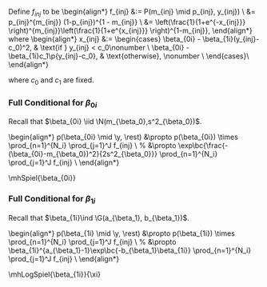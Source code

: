 Define $f_{inj}$ to be
\begin{align*}
f_{inj} &:= P(m_{inj} \mid p_{inj}, y_{inj}) \\
&= p_{inj}^{m_{inj}} (1-p_{inj})^{1 - m_{inj}} \\
&= \left(\frac{1}{1+e^{-x_{inj}}} \right)^{m_{inj}}\left(\frac{1}{1+e^{x_{inj}}} \right)^{1-m_{inj}},
\end{align*}
where
\begin{align*}
  x_{inj} &:= \begin{cases}
  \beta_{0i} - \beta_{1i}(y_{inj}-c_0)^2, & \text{if } y_{inj} < c_0\nonumber \\
  \beta_{0i} - \beta_{1i}c_1\p{y_{inj}-c_0}, & \text{otherwise}, \nonumber \\
  \end{cases}\\
\end{align*}

where $c_0$ and $c_1$ are fixed.

### Full Conditional for $\beta_{0i}$
Recall that $\beta_{0i} \iid \N(m_{\beta_0},s^2_{\beta_0})$.

\begin{align*}
p(\beta_{0i} \mid \y, \rest) &\propto
p(\beta_{0i}) \times \prod_{n=1}^{N_i} \prod_{j=1}^J f_{inj} \\
%
&\propto \exp\bc{\frac{-(\beta_{0i}-m_{\beta_0})^2}{2s^2_{\beta_0}}} \prod_{n=1}^{N_i} \prod_{j=1}^J f_{inj} \\
\end{align*}

\mhSpiel{\beta_{0i}}


### Full Conditional for $\beta_{1i}$
Recall that $\beta_{1i}\ind \G(a_{\beta_1}, b_{\beta_1})$.

\begin{align*}
p(\beta_{1i} \mid \y, \rest) &\propto
p(\beta_{1i}) \times 
\prod_{n=1}^{N_i} \prod_{j=1}^J f_{inj} \\
%
&\propto \beta_{1i}^{a_{\beta_1}-1}\exp\bc{-b_{\beta_1}\beta_{1i}} 
\prod_{n=1}^{N_i} \prod_{j=1}^J f_{inj} \\
\end{align*}

\mhLogSpiel{\beta_{1i}}{\xi}

